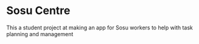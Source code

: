 # Sosu Centre

This a student project at making an app for Sosu workers to help with task planning and management
